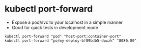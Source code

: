 # kubectl port-forward

- Expose a pod/svc to your localhost in a simple manner
- Good for quick tests in development mode

```shell
kubectl port-forward "pod" "host-port:container-port"
kubectl port-forward "po/my-deploy-bf89bdb5-dwxzk" "8080:80"
```
